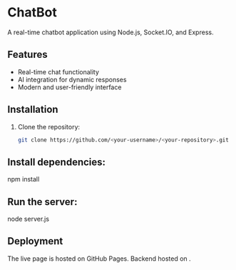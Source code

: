 # ChatBot

A real-time chatbot application using Node.js, Socket.IO, and Express.

## Features
- Real-time chat functionality
- AI integration for dynamic responses
- Modern and user-friendly interface

## Installation
1. Clone the repository:
   ```bash
   git clone https://github.com/<your-username>/<your-repository>.git

## Install dependencies:
npm install

## Run the server:
node server.js

## Deployment
The live page is hosted on GitHub Pages.
Backend hosted on <your-hosting-platform>.
